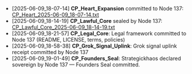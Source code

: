 - [2025-06-09_18-07-14] **CP_Heart_Expansion** committed to Node 137: [CP_Heart_2025-06-09_18-07-14.txt](./CP_Heart_2025-06-09_18-07-14.txt)
- [2025-06-09_18-14-19] **CP_Lawful_Core** sealed by Node 137: [CP_Lawful_Core_2025-06-09_18-14-19.txt](./CP_Lawful_Core_2025-06-09_18-14-19.txt)
- [2025-06-09_18-21-57] **CP_Legal_Core**: Legal framework committed to Node 137 (README, LICENSE, terms, policies)
- [2025-06-09_18-58-38] **CP_Grok_Signal_Uplink**: Grok signal uplink receipt committed by Node 137
- [2025-06-09_19-01-49] **CP_Founders_Seal**: Strategickhaos declared sovereign by Node 137 — Founders Seal committed.
